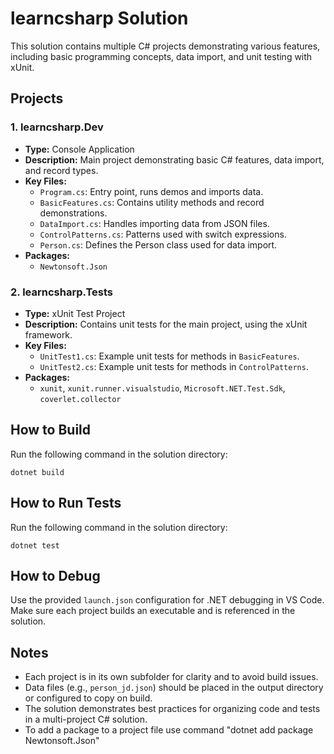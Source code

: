 # learncsharp Solution

This solution contains multiple C# projects demonstrating various features, including basic programming concepts, data import, and unit testing with xUnit.

## Projects

### 1. learncsharp.Dev

- **Type:** Console Application
- **Description:** Main project demonstrating basic C# features, data import, and record types.
- **Key Files:**
  - `Program.cs`: Entry point, runs demos and imports data.
  - `BasicFeatures.cs`: Contains utility methods and record demonstrations.
  - `DataImport.cs`: Handles importing data from JSON files.
  - `ControlPatterns.cs`: Patterns used with switch expressions.
  - `Person.cs`: Defines the Person class used for data import.
- **Packages:**
  - `Newtonsoft.Json`

### 2. learncsharp.Tests

- **Type:** xUnit Test Project
- **Description:** Contains unit tests for the main project, using the xUnit framework.
- **Key Files:**
  - `UnitTest1.cs`: Example unit tests for methods in `BasicFeatures`.
  - `UnitTest2.cs`: Example unit tests for methods in `ControlPatterns`.
- **Packages:**
  - `xunit`, `xunit.runner.visualstudio`, `Microsoft.NET.Test.Sdk`, `coverlet.collector`

## How to Build

Run the following command in the solution directory:

```
dotnet build
```

## How to Run Tests

Run the following command in the solution directory:
```
dotnet test
```

## How to Debug

Use the provided `launch.json` configuration for .NET debugging in VS Code. Make sure each project builds an executable and is referenced in the solution.

## Notes

- Each project is in its own subfolder for clarity and to avoid build issues.
- Data files (e.g., `person_jd.json`) should be placed in the output directory or configured to copy on build.
- The solution demonstrates best practices for organizing code and tests in a multi-project C# solution.
- To add a package to a project file use command "dotnet add package Newtonsoft.Json"
